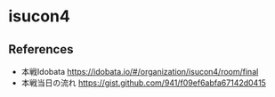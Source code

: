 isucon4
=======

## References

- 本戦Idobata <https://idobata.io/#/organization/isucon4/room/final>
- 本戦当日の流れ <https://gist.github.com/941/f09ef6abfa67142d0415>
